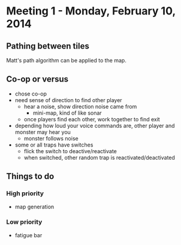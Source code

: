 # Meeting 1 - Monday, February 10, 2014



## Pathing between tiles

Matt's path algorithm can be applied to the map.



## Co-op or versus

- chose co-op
- need sense of direction to find other player
  - hear a noise, show direction noise came from
    - mini-map, kind of like sonar
  - once players find each other, work together to find exit
- depending how loud your voice commands are, other player and monster may hear you
  - monster follows noise
- some or all traps have switches
  - flick the switch to deactive/reactivate
  - when switched, other random trap is reactivated/deactivated



## Things to do

### High priority
- map generation

### Low priority
- fatigue bar

